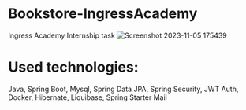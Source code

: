 # Bookstore-IngressAcademy
Ingress Academy Internship task
![Screenshot 2023-11-05 175439](https://github.com/MuradAbbaszade/Bookstore-IngressAcademy/assets/98694275/1edc3c6e-8c99-4fad-83c9-48c02d9fbc87)
# Used technologies:
Java, Spring Boot, Mysql, Spring Data JPA, Spring Security, JWT Auth, Docker, Hibernate, Liquibase, Spring Starter Mail

